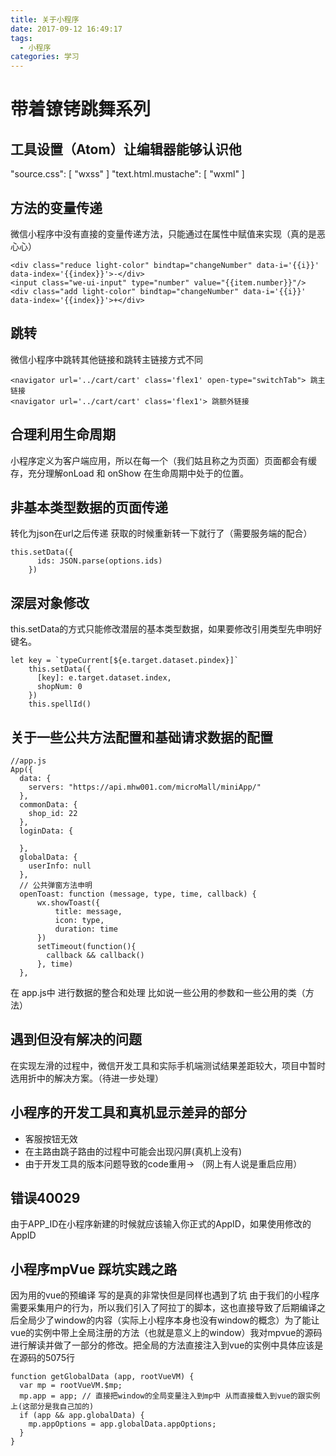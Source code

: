```yaml
---
title: 关于小程序
date: 2017-09-12 16:49:17
tags:
  - 小程序
categories: 学习
---
```


# 带着镣铐跳舞系列

## 工具设置（Atom）让编辑器能够认识他
"source.css": [
	"wxss"
]
"text.html.mustache": [
	"wxml"
]

## 方法的变量传递
微信小程序中没有直接的变量传递方法，只能通过在属性中赋值来实现（真的是恶心心）
```
<div class="reduce light-color" bindtap="changeNumber" data-i='{{i}}' data-index='{{index}}'>-</div>
<input class="we-ui-input" type="number" value="{{item.number}}"/>
<div class="add light-color" bindtap="changeNumber" data-i='{{i}}' data-index='{{index}}'>+</div>
```

## 跳转
微信小程序中跳转其他链接和跳转主链接方式不同
```
<navigator url='../cart/cart' class='flex1' open-type="switchTab"> 跳主链接
<navigator url='../cart/cart' class='flex1'> 跳额外链接
```
## 合理利用生命周期
小程序定义为客户端应用，所以在每一个（我们姑且称之为页面）页面都会有缓存，充分理解onLoad 和 onShow 在生命周期中处于的位置。

## 非基本类型数据的页面传递
转化为json在url之后传递 获取的时候重新转一下就行了（需要服务端的配合）
```
this.setData({
      ids: JSON.parse(options.ids)
    })
```

## 深层对象修改
this.setData的方式只能修改潜层的基本类型数据，如果要修改引用类型先申明好键名。
```
let key = `typeCurrent[${e.target.dataset.pindex}]`
    this.setData({
      [key]: e.target.dataset.index,
      shopNum: 0
    })
    this.spellId()
```

## 关于一些公共方法配置和基础请求数据的配置

```
//app.js
App({
  data: {
    servers: "https://api.mhw001.com/microMall/miniApp/"
  },
  commonData: {
    shop_id: 22
  },
  loginData: {

  },
  globalData: {
    userInfo: null
  },
  // 公共弹窗方法申明
  openToast: function (message, type, time, callback) {
      wx.showToast({
          title: message,
          icon: type,
          duration: time
      })
      setTimeout(function(){
        callback && callback()
      }, time)
  },
```
在 app.js中 进行数据的整合和处理 比如说一些公用的参数和一些公用的类（方法）

## 遇到但没有解决的问题

在实现左滑的过程中，微信开发工具和实际手机端测试结果差距较大，项目中暂时选用折中的解决方案。（待进一步处理）

## 小程序的开发工具和真机显示差异的部分

<ul>
  <li>客服按钮无效</li>
  <li>在主路由跳子路由的过程中可能会出现闪屏(真机上没有)</li>
  <li>由于开发工具的版本问题导致的code重用-> （网上有人说是重启应用）</li>
</ul>

## 错误40029
由于APP_ID在小程序新建的时候就应该输入你正式的AppID，如果使用修改的AppID

## 小程序mpVue 踩坑实践之路
因为用的vue的预编译 写的是真的非常快但是同样也遇到了坑
由于我们的小程序需要采集用户的行为，所以我们引入了阿拉丁的脚本，这也直接导致了后期编译之后全局少了window的内容（实际上小程序本身也没有window的概念）为了能让vue的实例中带上全局注册的方法（也就是意义上的window）我对mpvue的源码进行解读并做了一部分的修改。把全局的方法直接注入到vue的实例中具体应该是在源码的5075行
```
function getGlobalData (app, rootVueVM) {
  var mp = rootVueVM.$mp;
  mp.app = app; // 直接把window的全局变量注入到mp中 从而直接载入到vue的跟实例上(这部分是我自己加的)
  if (app && app.globalData) {
    mp.appOptions = app.globalData.appOptions;
  }
}
```
